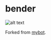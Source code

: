 # bender
![alt text](https://static.giantbomb.com/uploads/square_small/0/8957/201262-bender.jpg)

Forked from [mybot](https://github.com/rapidloop/mybot/).

